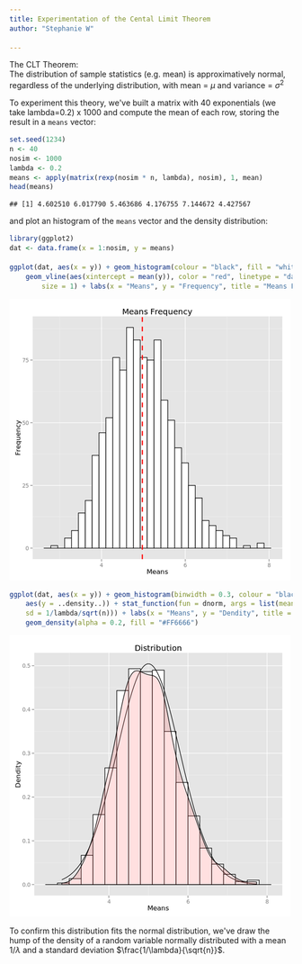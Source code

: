 ```yaml
---
title: Experimentation of the Cental Limit Theorem
author: "Stephanie W"

---
```


The CLT Theorem:   
The distribution of sample statistics (e.g. mean) is approximatively normal, regardless of the underlying distribution, with mean = $\mu$ and variance = $\sigma^2$

To experiment this theory, we've built a matrix with 40 exponentials (we take lambda=0.2) x 1000 and compute the mean of each row, storing the result in a `means` vector:


```r
set.seed(1234)
n <- 40
nosim <- 1000
lambda <- 0.2
means <- apply(matrix(rexp(nosim * n, lambda), nosim), 1, mean)
head(means)
```

```
## [1] 4.602510 6.017790 5.463686 4.176755 7.144672 4.427567
```

and plot an histogram of the `means` vector and the density distribution:


```r
library(ggplot2)
dat <- data.frame(x = 1:nosim, y = means)

ggplot(dat, aes(x = y)) + geom_histogram(colour = "black", fill = "white") + 
    geom_vline(aes(xintercept = mean(y)), color = "red", linetype = "dashed", 
        size = 1) + labs(x = "Means", y = "Frequency", title = "Means Frequency")
```

<div class="rimage center"><img src="figure/means_histogram-1.png" title="plot of chunk means_histogram" alt="plot of chunk means_histogram" class="plot" /></div>


```r
ggplot(dat, aes(x = y)) + geom_histogram(binwidth = 0.3, colour = "black", fill = "white", 
    aes(y = ..density..)) + stat_function(fun = dnorm, args = list(mean = 1/lambda, 
    sd = 1/lambda/sqrt(n))) + labs(x = "Means", y = "Dendity", title = "Distribution") + 
    geom_density(alpha = 0.2, fill = "#FF6666")
```

<div class="rimage center"><img src="figure/means_distribution-1.png" title="plot of chunk means_distribution" alt="plot of chunk means_distribution" class="plot" /></div>

To confirm this distribution fits the normal distribution, we've draw the hump of the density of a random variable normally distributed with a mean $1/\lambda$ and a standard deviation $\frac{1/\lambda}{\sqrt{n}}$.
